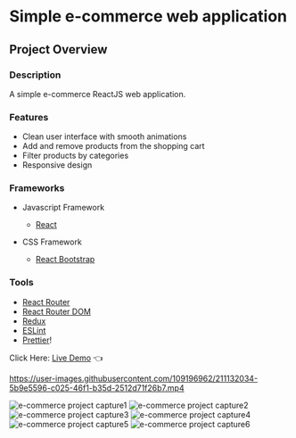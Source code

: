 # Simple e-commerce web application

## Project Overview

### Description

A simple e-commerce ReactJS web application.

### Features

- Clean user interface with smooth animations
- Add and remove products from the shopping cart
- Filter products by categories
- Responsive design

### Frameworks

- Javascript Framework

  - [React](https://reactjs.org/)

- CSS Framework
  - [React Bootstrap](https://react-bootstrap.github.io/)

### Tools

- [React Router](https://reactrouter.com/)
- [React Router DOM](https://reactrouter.com/)
- [Redux](https://redux.js.org/)
- [ESLint](https://eslint.org/)
- [Prettier](https://prettier.io/)!

Click Here: [Live Demo](https://swhag.github.io/React-E-Commerce-App/) :point_left:

https://user-images.githubusercontent.com/109196962/211132034-5b9e5596-c025-46f1-b35d-2512d71f26b7.mp4

![e-commerce project capture1](https://user-images.githubusercontent.com/109196962/211132167-84e6bc04-2aa8-4fd9-923f-42868ae3ece2.PNG)
![e-commerce project capture2](https://user-images.githubusercontent.com/109196962/211132172-c661598e-100a-42c1-86af-98b964062abd.PNG)
![e-commerce project capture3](https://user-images.githubusercontent.com/109196962/211132173-53fce92c-d791-4cf5-88b4-a726ed210870.PNG)
![e-commerce project capture4](https://user-images.githubusercontent.com/109196962/211132178-67aa9d0c-5403-4c5c-82b7-a4e91fc7884d.PNG)
![e-commerce project capture5](https://user-images.githubusercontent.com/109196962/211132181-6980202d-72e7-4cac-8e2a-6077fe4b6502.PNG)
![e-commerce project capture6](https://user-images.githubusercontent.com/109196962/211132184-faeb4125-31ea-4b34-9049-f0ab28401e36.PNG)

